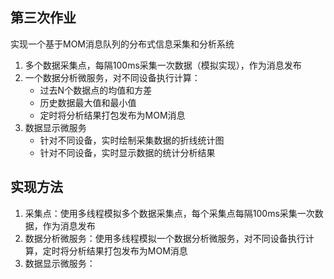 ## 第三次作业
实现一个基于MOM消息队列的分布式信息采集和分析系统

1. 多个数据采集点，每隔100ms采集一次数据（模拟实现），作为消息发布
2. 一个数据分析微服务，对不同设备执行计算：
    - 过去N个数据点的均值和方差
    - 历史数据最大值和最小值
    - 定时将分析结果打包发布为MOM消息
3. 数据显示微服务
    - 针对不同设备，实时绘制采集数据的折线统计图
    - 针对不同设备，实时显示数据的统计分析结果

## 实现方法
1. 采集点：使用多线程模拟多个数据采集点，每个采集点每隔100ms采集一次数据，作为消息发布
2. 数据分析微服务：使用多线程模拟一个数据分析微服务，对不同设备执行计算，定时将分析结果打包发布为MOM消息
3. 数据显示微服务：